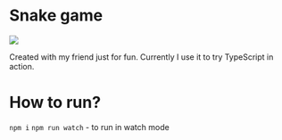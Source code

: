 Snake game
==========
![](https://travis-ci.org/mzahor/snakegame.svg?branch=master)

Created with my friend just for fun.
Currently I use it to try TypeScript in action.

How to run?
===========

`npm i`
`npm run watch` - to run in watch mode
